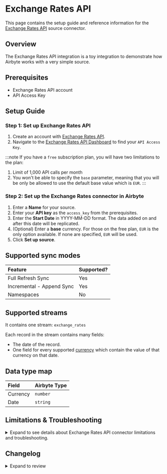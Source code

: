 # Exchange Rates API

<HideInUI>

This page contains the setup guide and reference information for the [Exchange Rates API](https://exchangeratesapi.io/) source connector.

</HideInUI>

## Overview

The Exchange Rates API integration is a toy integration to demonstrate how Airbyte works with a very simple source.

## Prerequisites

- Exchange Rates API account
- API Access Key

## Setup Guide

### Step 1: Set up Exchange Rates API

1. Create an account with [Exchange Rates API](https://manage.exchangeratesapi.io/signup/).
2. Navigate to the [Exchange Rates API Dashboard](https://manage.exchangeratesapi.io/dashboard) to find your `API Access Key`.

:::note
If you have a `free` subscription plan, you will have two limitations to the plan:

1. Limit of 1,000 API calls per month
2. You won't be able to specify the `base` parameter, meaning that you will be only be allowed to use the default base value which is `EUR`.
   :::

### Step 2: Set up the Exchange Rates connector in Airbyte

1. Enter a **Name** for your source.
2. Enter your **API key** as the `access_key` from the prerequisites.
3. Enter the **Start Date** in YYYY-MM-DD format. The data added on and after this date will be replicated.
4. (Optional) Enter a **base** currency. For those on the free plan, `EUR` is the only option available. If none are specified, `EUR` will be used.
5. Click **Set up source**.

<HideInUI>

## Supported sync modes

| Feature                   | Supported? |
| :------------------------ | :--------- |
| Full Refresh Sync         | Yes        |
| Incremental - Append Sync | Yes        |
| Namespaces                | No         |

## Supported streams

It contains one stream: `exchange_rates`

Each record in the stream contains many fields:

- The date of the record.
- One field for every supported [currency](https://www.ecb.europa.eu/stats/policy_and_exchange_rates/euro_reference_exchange_rates/html/index.en.html) which contain the value of that currency on that date.

## Data type map

| Field    | Airbyte Type |
| :------- | :----------- |
| Currency | `number`     |
| Date     | `string`     |

## Limitations & Troubleshooting

<details>
<summary>
Expand to see details about Exchange Rates API connector limitations and troubleshooting.
</summary>

### Connector limitations

#### Rate limiting

The Exchange Rates API has rate limits that vary per pricing plan. The free plan is subject to rate limiting of 1,000 requests per month. Review the [Exchange Rates API Pricing Plans](https://exchangeratesapi.io/#pricing_plan) for more information.

### Troubleshooting

- With the free plan, you won't be able to specify the `base` parameter, meaning that you will be only be allowed to use the default base value which is `EUR`.
- Check out common troubleshooting issues for the Exchange Rates API source connector on our [Airbyte Forum](https://github.com/airbytehq/airbyte/discussions).

</details>

## Changelog

<details>
  <summary>Expand to review</summary>

| Version | Date       | Pull Request                                             | Subject                                                                                                             |
| :------ | :--------- | :------------------------------------------------------- | :------------------------------------------------------------------------------------------------------------------ |
| 1.4.30 | 2025-08-02 | [64335](https://github.com/airbytehq/airbyte/pull/64335) | Update dependencies |
| 1.4.29 | 2025-07-26 | [64014](https://github.com/airbytehq/airbyte/pull/64014) | Update dependencies |
| 1.4.28 | 2025-07-19 | [63607](https://github.com/airbytehq/airbyte/pull/63607) | Update dependencies |
| 1.4.27 | 2025-07-12 | [62957](https://github.com/airbytehq/airbyte/pull/62957) | Update dependencies |
| 1.4.26 | 2025-07-05 | [62781](https://github.com/airbytehq/airbyte/pull/62781) | Update dependencies |
| 1.4.25 | 2025-06-28 | [62431](https://github.com/airbytehq/airbyte/pull/62431) | Update dependencies |
| 1.4.24 | 2025-06-21 | [61941](https://github.com/airbytehq/airbyte/pull/61941) | Update dependencies |
| 1.4.23 | 2025-06-14 | [61277](https://github.com/airbytehq/airbyte/pull/61277) | Update dependencies |
| 1.4.22 | 2025-05-24 | [60376](https://github.com/airbytehq/airbyte/pull/60376) | Update dependencies |
| 1.4.21 | 2025-05-10 | [60018](https://github.com/airbytehq/airbyte/pull/60018) | Update dependencies |
| 1.4.20 | 2025-05-03 | [58841](https://github.com/airbytehq/airbyte/pull/58841) | Update dependencies |
| 1.4.19 | 2025-04-19 | [58307](https://github.com/airbytehq/airbyte/pull/58307) | Update dependencies |
| 1.4.18 | 2025-04-12 | [57765](https://github.com/airbytehq/airbyte/pull/57765) | Update dependencies |
| 1.4.17 | 2025-04-05 | [57201](https://github.com/airbytehq/airbyte/pull/57201) | Update dependencies |
| 1.4.16 | 2025-03-29 | [56474](https://github.com/airbytehq/airbyte/pull/56474) | Update dependencies |
| 1.4.15 | 2025-03-22 | [55944](https://github.com/airbytehq/airbyte/pull/55944) | Update dependencies |
| 1.4.14 | 2025-03-08 | [55292](https://github.com/airbytehq/airbyte/pull/55292) | Update dependencies |
| 1.4.13 | 2025-03-01 | [54926](https://github.com/airbytehq/airbyte/pull/54926) | Update dependencies |
| 1.4.12 | 2025-02-22 | [54447](https://github.com/airbytehq/airbyte/pull/54447) | Update dependencies |
| 1.4.11 | 2025-02-15 | [53740](https://github.com/airbytehq/airbyte/pull/53740) | Update dependencies |
| 1.4.10 | 2025-02-08 | [53379](https://github.com/airbytehq/airbyte/pull/53379) | Update dependencies |
| 1.4.9 | 2025-02-01 | [52798](https://github.com/airbytehq/airbyte/pull/52798) | Update dependencies |
| 1.4.8 | 2025-01-25 | [51697](https://github.com/airbytehq/airbyte/pull/51697) | Update dependencies |
| 1.4.7 | 2025-01-11 | [51108](https://github.com/airbytehq/airbyte/pull/51108) | Update dependencies |
| 1.4.6 | 2024-12-28 | [49990](https://github.com/airbytehq/airbyte/pull/49990) | Update dependencies |
| 1.4.5 | 2024-12-14 | [49478](https://github.com/airbytehq/airbyte/pull/49478) | Update dependencies |
| 1.4.4 | 2024-12-12 | [49196](https://github.com/airbytehq/airbyte/pull/49196) | Update dependencies |
| 1.4.3 | 2024-10-29 | [47813](https://github.com/airbytehq/airbyte/pull/47813) | Update dependencies |
| 1.4.2 | 2024-10-28 | [47549](https://github.com/airbytehq/airbyte/pull/47549) | Update dependencies |
| 1.4.1 | 2024-08-16 | [44196](https://github.com/airbytehq/airbyte/pull/44196) | Bump source-declarative-manifest version |
| 1.4.0 | 2024-08-15 | [44150](https://github.com/airbytehq/airbyte/pull/44150) | Refactor connector to manifest-only format |
| 1.3.11 | 2024-08-12 | [43761](https://github.com/airbytehq/airbyte/pull/43761) | Update dependencies |
| 1.3.10 | 2024-08-10 | [43639](https://github.com/airbytehq/airbyte/pull/43639) | Update dependencies |
| 1.3.9 | 2024-08-03 | [42659](https://github.com/airbytehq/airbyte/pull/42659) | Update dependencies |
| 1.3.8 | 2024-07-20 | [42348](https://github.com/airbytehq/airbyte/pull/42348) | Update dependencies |
| 1.3.7 | 2024-07-13 | [41157](https://github.com/airbytehq/airbyte/pull/41157) | Update dependencies |
| 1.3.6 | 2024-07-06 | [40924](https://github.com/airbytehq/airbyte/pull/40924) | Update dependencies |
| 1.3.5 | 2024-06-26 | [40508](https://github.com/airbytehq/airbyte/pull/40508) | Update dependencies |
| 1.3.4 | 2024-06-23 | [40125](https://github.com/airbytehq/airbyte/pull/40125) | Update dependencies |
| 1.3.3 | 2024-05-30 | [38543](https://github.com/airbytehq/airbyte/pull/38543) | [autopull] base image + poetry + up_to_date |
| 1.3.2 | 2024-06-06 | [39250](https://github.com/airbytehq/airbyte/pull/39250) | [autopull] Upgrade base image to v1.2.2 |
| 1.3.1 | 2024-05-30 | [38135](https://github.com/airbytehq/airbyte/pull/38135) | Make connector compatable with the builder |
| 1.3.0 | 2023-08-25 | [29299](https://github.com/airbytehq/airbyte/pull/29299) | Migrate to low-code |
| 1.2.9 | 2023-08-15 | [23000](https://github.com/airbytehq/airbyte/pull/23000) | Fix schema and tests |
| 1.2.8 | 2023-02-14 | [23000](https://github.com/airbytehq/airbyte/pull/23000) | Specified date formatting in specification |
| 1.2.7 | 2022-10-31 | [18726](https://github.com/airbytehq/airbyte/pull/18726) | Fix handling error during check connection |
| 1.2.6 | 2022-08-23 | [15884](https://github.com/airbytehq/airbyte/pull/15884) | Migrated to new API Layer endpoint |
| 0.2.6 | 2022-04-20 | [12230](https://github.com/airbytehq/airbyte/pull/12230) | Update connector to use a `spec.yaml` |
| 0.2.5 | 2021-11-12 | [7936](https://github.com/airbytehq/airbyte/pull/7936) | Add ignore_weekends boolean option |
| 0.2.4 | 2021-11-08 | [7499](https://github.com/airbytehq/airbyte/pull/7499) | Remove base-python dependencies |
| 0.2.3 | 2021-06-06 | [3973](https://github.com/airbytehq/airbyte/pull/3973) | Add `AIRBYTE_ENTRYPOINT` for kubernetes support |
| 0.2.2 | 2021-05-28 | [3677](https://github.com/airbytehq/airbyte/pull/3677) | Adding clearer error message when a currency isn't supported. access_key field in spec.json was marked as sensitive |
| 0.2.0 | 2021-05-26 | [3566](https://github.com/airbytehq/airbyte/pull/3566) | Move from `api.ratesapi.io/` to `api.exchangeratesapi.io/`. Add required field `access_key` to `config.json`. |
| 0.1.0 | 2021-04-19 | [2942](https://github.com/airbytehq/airbyte/pull/2942) | Implement Exchange API using the CDK |

</details>

</HideInUI>
